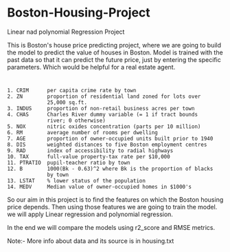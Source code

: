 # Boston-Housing-Project
Linear nad polynomial  Regression  Project

This is Boston's house price predicting project, where we are going to build the model to predict the value of houses
in Boston. Model is trained with the past data so that it can predict the future price, just by entering the specific parameters. Which would be helpful for a real estate agent.

# 
    1. CRIM      per capita crime rate by town
    2. ZN        proportion of residential land zoned for lots over 
                 25,000 sq.ft.
    3. INDUS     proportion of non-retail business acres per town
    4. CHAS      Charles River dummy variable (= 1 if tract bounds 
                 river; 0 otherwise)
    5. NOX       nitric oxides concentration (parts per 10 million)
    6. RM        average number of rooms per dwelling
    7. AGE       proportion of owner-occupied units built prior to 1940
    8. DIS       weighted distances to five Boston employment centres
    9. RAD       index of accessibility to radial highways
    10. TAX      full-value property-tax rate per $10,000
    11. PTRATIO  pupil-teacher ratio by town
    12. B        1000(Bk - 0.63)^2 where Bk is the proportion of blacks 
                 by town
    13. LSTAT    % lower status of the population
    14. MEDV     Median value of owner-occupied homes in $1000's
    
    
So our aim in this project is to find the features on which the Boston housing price depends.
Then using those features we are going to train the model. we will apply Linear regression and polynomial regression.

In the end we will compare the models using r2_score and RMSE metrics.

Note:- More info about data and its source is in housing.txt
